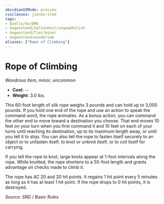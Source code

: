 ```yaml
---
obsidianUIMode: preview
cssclasses: json5e-item
tags:
- Quelle/5e/DMG
- Gegenstand/Seltenheit/ungewöhnlich
- Gegenstand/Tier/minor
- Gegenstand/wundersam
aliases: ["Rope of Climbing"]
---
```

# Rope of Climbing
*Wondrous Item, minor, uncommon*  

- **Cost**: ⏤
- **Weight**: 3.0 lbs.

This 60-foot length of silk rope weighs 3 pounds and can hold up to 3,000 pounds. If you hold one end of the rope and use an action to speak the command word, the rope animates. As a bonus action, you can command the other end to move toward a destination you choose. That end moves 10 feet on your turn when you first command it and 10 feet on each of your turns until reaching its destination, up to its maximum length away, or until you tell it to stop. You can also tell the rope to fasten itself securely to an object or to unfasten itself, to knot or unknot itself, or to coil itself for carrying.

If you tell the rope to knot, large knots appear at 1-foot intervals along the rope. While knotted, the rope shortens to a 50-foot length and grants advantage on checks made to climb it.

The rope has AC 20 and 20 hit points. It regains 1 hit point every 5 minutes as long as it has at least 1 hit point. If the rope drops to 0 hit points, it is destroyed.

*Source: SRD / Basic Rules*
